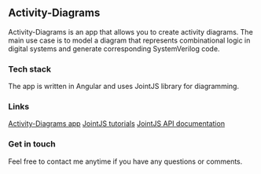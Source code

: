 ## Activity-Diagrams

Activity-Diagrams is an app that allows you to create activity diagrams. The main use case is to model a diagram that represents combinational logic in digital systems and generate corresponding SystemVerilog code.

### Tech stack

The app is written in Angular and uses JointJS library for diagramming.

### Links

[Activity-Diagrams app](https://activity-diagrams.web.app/activity)
[JointJS tutorials](https://resources.jointjs.com/tutorial)
[JointJS API documentation](https://resources.jointjs.com/docs/jointjs/v3.5/joint.html)

### Get in touch

Feel free to contact me anytime if you have any questions or comments.
